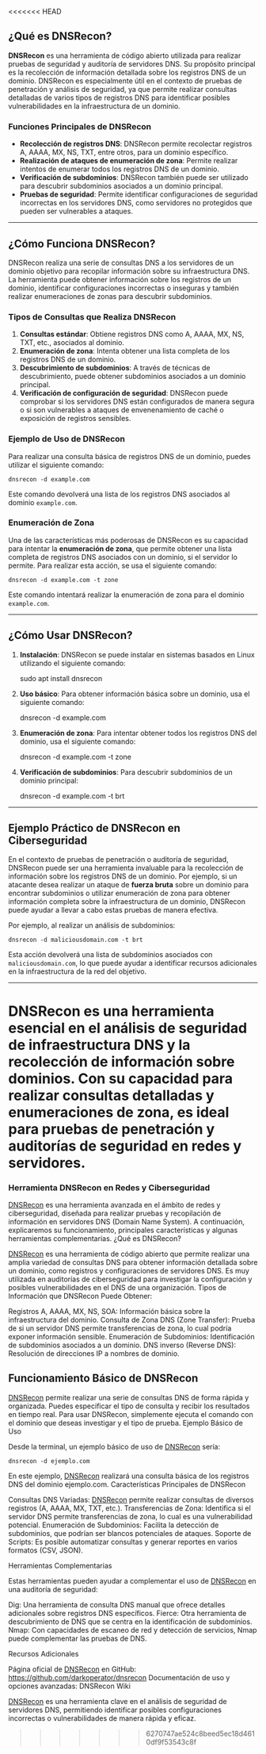 <<<<<<< HEAD
## ¿Qué es DNSRecon?

**DNSRecon** es una herramienta de código abierto utilizada para realizar pruebas de seguridad y auditoría de servidores DNS. Su propósito principal es la recolección de información detallada sobre los registros DNS de un dominio. DNSRecon es especialmente útil en el contexto de pruebas de penetración y análisis de seguridad, ya que permite realizar consultas detalladas de varios tipos de registros DNS para identificar posibles vulnerabilidades en la infraestructura de un dominio.

### Funciones Principales de DNSRecon

- **Recolección de registros DNS**: DNSRecon permite recolectar registros A, AAAA, MX, NS, TXT, entre otros, para un dominio específico.
- **Realización de ataques de enumeración de zona**: Permite realizar intentos de enumerar todos los registros DNS de un dominio.
- **Verificación de subdominios**: DNSRecon también puede ser utilizado para descubrir subdominios asociados a un dominio principal.
- **Pruebas de seguridad**: Permite identificar configuraciones de seguridad incorrectas en los servidores DNS, como servidores no protegidos que pueden ser vulnerables a ataques.

---

## ¿Cómo Funciona DNSRecon?

DNSRecon realiza una serie de consultas DNS a los servidores de un dominio objetivo para recopilar información sobre su infraestructura DNS. La herramienta puede obtener información sobre los registros de un dominio, identificar configuraciones incorrectas o inseguras y también realizar enumeraciones de zonas para descubrir subdominios. 

### Tipos de Consultas que Realiza DNSRecon

1. **Consultas estándar**: Obtiene registros DNS como A, AAAA, MX, NS, TXT, etc., asociados al dominio.
2. **Enumeración de zona**: Intenta obtener una lista completa de los registros DNS de un dominio.
3. **Descubrimiento de subdominios**: A través de técnicas de descubrimiento, puede obtener subdominios asociados a un dominio principal.
4. **Verificación de configuración de seguridad**: DNSRecon puede comprobar si los servidores DNS están configurados de manera segura o si son vulnerables a ataques de envenenamiento de caché o exposición de registros sensibles.

### Ejemplo de Uso de DNSRecon

Para realizar una consulta básica de registros DNS de un dominio, puedes utilizar el siguiente comando:

    dnsrecon -d example.com

Este comando devolverá una lista de los registros DNS asociados al dominio `example.com`.

### Enumeración de Zona

Una de las características más poderosas de DNSRecon es su capacidad para intentar la **enumeración de zona**, que permite obtener una lista completa de registros DNS asociados con un dominio, si el servidor lo permite. Para realizar esta acción, se usa el siguiente comando:

    dnsrecon -d example.com -t zone

Este comando intentará realizar la enumeración de zona para el dominio `example.com`.

---

## ¿Cómo Usar DNSRecon?

1. **Instalación**: DNSRecon se puede instalar en sistemas basados en Linux utilizando el siguiente comando:

    sudo apt install dnsrecon

2. **Uso básico**: Para obtener información básica sobre un dominio, usa el siguiente comando:

    dnsrecon -d example.com

3. **Enumeración de zona**: Para intentar obtener todos los registros DNS del dominio, usa el siguiente comando:

    dnsrecon -d example.com -t zone

4. **Verificación de subdominios**: Para descubrir subdominios de un dominio principal:

    dnsrecon -d example.com -t brt

---

## Ejemplo Práctico de DNSRecon en Ciberseguridad

En el contexto de pruebas de penetración o auditoría de seguridad, DNSRecon puede ser una herramienta invaluable para la recolección de información sobre los registros DNS de un dominio. Por ejemplo, si un atacante desea realizar un ataque de **fuerza bruta** sobre un dominio para encontrar subdominios o utilizar enumeración de zona para obtener información completa sobre la infraestructura de un dominio, DNSRecon puede ayudar a llevar a cabo estas pruebas de manera efectiva.

Por ejemplo, al realizar un análisis de subdominios:

    dnsrecon -d maliciousdomain.com -t brt

Esta acción devolverá una lista de subdominios asociados con `maliciousdomain.com`, lo que puede ayudar a identificar recursos adicionales en la infraestructura de la red del objetivo.

---

DNSRecon es una herramienta esencial en el análisis de seguridad de infraestructura DNS y la recolección de información sobre dominios. Con su capacidad para realizar consultas detalladas y enumeraciones de zona, es ideal para pruebas de penetración y auditorías de seguridad en redes y servidores.
=======
### Herramienta DNSRecon en Redes y Ciberseguridad

[DNSRecon](https://github.com/darkoperator/dnsrecon) es una herramienta avanzada en el ámbito de redes y ciberseguridad, diseñada para realizar pruebas y recopilación de información en servidores DNS (Domain Name System). A continuación, explicaremos su funcionamiento, principales características y algunas herramientas complementarias.
¿Qué es DNSRecon?

[DNSRecon](https://github.com/darkoperator/dnsrecon) es una herramienta de código abierto que permite realizar una amplia variedad de consultas DNS para obtener información detallada sobre un dominio, como registros y configuraciones de servidores DNS. Es muy utilizada en auditorías de ciberseguridad para investigar la configuración y posibles vulnerabilidades en el DNS de una organización.
Tipos de Información que DNSRecon Puede Obtener:

  Registros A, AAAA, MX, NS, SOA: Información básica sobre la infraestructura del dominio.
  Consulta de Zona DNS (Zone Transfer): Prueba de si un servidor DNS permite transferencias de zona, lo cual podría exponer información sensible.
  Enumeración de Subdominios: Identificación de subdominios asociados a un dominio.
  DNS inverso (Reverse DNS): Resolución de direcciones IP a nombres de dominio.

## Funcionamiento Básico de DNSRecon

[DNSRecon](https://github.com/darkoperator/dnsrecon) permite realizar una serie de consultas DNS de forma rápida y organizada. Puedes especificar el tipo de consulta y recibir los resultados en tiempo real. Para usar DNSRecon, simplemente ejecuta el comando con el dominio que deseas investigar y el tipo de prueba.
Ejemplo Básico de Uso

Desde la terminal, un ejemplo básico de uso de [DNSRecon](https://github.com/darkoperator/dnsrecon) sería:

    dnsrecon -d ejemplo.com

En este ejemplo, [DNSRecon](https://github.com/darkoperator/dnsrecon) realizará una consulta básica de los registros DNS del dominio ejemplo.com.
Características Principales de DNSRecon

Consultas DNS Variadas: [DNSRecon](https://github.com/darkoperator/dnsrecon) permite realizar consultas de diversos registros (A, AAAA, MX, TXT, etc.).
Transferencias de Zona: Identifica si el servidor DNS permite transferencias de zona, lo cual es una vulnerabilidad potencial.
Enumeración de Subdominios: Facilita la detección de subdominios, que podrían ser blancos potenciales de ataques.
Soporte de Scripts: Es posible automatizar consultas y generar reportes en varios formatos (CSV, JSON).

Herramientas Complementarias

Estas herramientas pueden ayudar a complementar el uso de [DNSRecon](https://github.com/darkoperator/dnsrecon) en una auditoría de seguridad:

  Dig: Una herramienta de consulta DNS manual que ofrece detalles adicionales sobre registros DNS específicos.
  Fierce: Otra herramienta de descubrimiento de DNS que se centra en la identificación de subdominios.
  Nmap: Con capacidades de escaneo de red y detección de servicios, Nmap puede complementar las pruebas de DNS.

Recursos Adicionales

  Página oficial de [DNSRecon](https://github.com/darkoperator/dnsrecon) en GitHub: https://github.com/darkoperator/dnsrecon
  Documentación de uso y opciones avanzadas: DNSRecon Wiki

[DNSRecon](https://github.com/darkoperator/dnsrecon) es una herramienta clave en el análisis de seguridad de servidores DNS, permitiendo identificar posibles configuraciones incorrectas o vulnerabilidades de manera rápida y eficaz.
>>>>>>> 6270747ae524c8beed5ec18d4610df9f53543c8f
